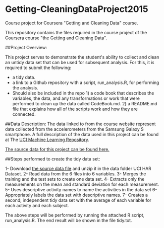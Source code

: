 # Getting-CleaningDataProject2015
Course project for Coursera "Getting and Cleaning Data" course.

This repository contains the files required in the course project of the Coursera course "the Getting and Cleaning Data".

##Project Overview:

This project serves to demonstrate the student's ability to collect and clean an untidy data set that can be used for subsequent analysis. 
For this, it is required to submit the following:
- a tidy data.
- a link to a Github repository with a script, run_analysis.R, for performing the analysis.
- Should also be included in the repo 1) a code book that describes the variables, the data, and any transformations or work that were performed to clean up the data called CodeBook.md. 2) a README.md file that explains how all of the scripts work and how they are connected.

##Data Description:
The data linked to from the course website represent data collected from the accelerometers from the Samsung Galaxy S smartphone. 
A full description of the data used in this project can be found at The [UCI Machine Learning Repository](http://archive.ics.uci.edu/ml/datasets/Human+Activity+Recognition+Using+Smartphones).

[The source data for this project can be found here.](https://d396qusza40orc.cloudfront.net/getdata%2Fprojectfiles%2FUCI%20HAR%20Dataset.zip)

##Steps performed to create the tidy data set:

1- Download [the source data file](https://d396qusza40orc.cloudfront.net/getdata%2Fprojectfiles%2FUCI%20HAR%20Dataset.zip) and unzip it in the data folder UCI HAR Dataset.
2- Read data from the 6 files into 6 variables.
3- Merges the training and the test sets to create one data set.
4- Extracts only the measurements on the mean and standard deviation for each measurement.
5- Uses descriptive activity names to name the activities in the data set
6- Appropriately labels the data set with descriptive names.
7- Creates a second, independent tidy data set with the average of each variable for each activity and each subject.

The above steps will be performed by running the attached R script, run_analysis.R. The end result will be shown in the file tidy.txt.
